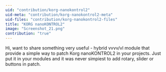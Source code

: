 ```yaml
---
uid: "contribution/korg-nanokontrol2"
uid-meta: "contribution/korg-nanokontrol2-meta"
uid-files: "contribution/korg-nanokontrol2-files"
title: "KORG nanoKONTROL2"
image: "Screenshot_21.png"
contribution: "true"
---
```


Hi, want to share something very useful - hybrid vvvv/vl module that provide a simple way to patch Korg nanoKONTROL2 in your projects. Just put it in your modules and it was never simpiest to add rotary, slider or buttons in patch.